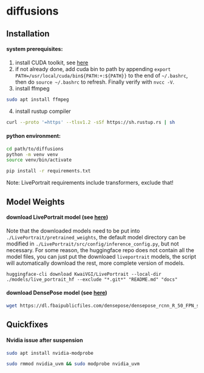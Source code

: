# diffusions

## Installation
#### system prerequisites:
1. install CUDA toolkit, see [here](https://developer.nvidia.com/cuda-12-2-0-download-archive?target_os=Linux&target_arch=x86_64&Distribution=Ubuntu&target_version=22.04&target_type=deb_local)
2. if not already done, add cuda bin to path by appending `export PATH=/usr/local/cuda/bin${PATH:+:${PATH}}` to the end of `~/.bashrc`, then do `source ~/.bashrc` to refresh. Finally verify with `nvcc -V`.
3. install ffmpeg
```bash
sudo apt install ffmpeg
```
4. install rustup compiler
```bash
curl --proto '=https' --tlsv1.2 -sSf https://sh.rustup.rs | sh
```

#### python environment:
```bash
cd path/to/diffusions
python -m venv venv
source venv/bin/activate

pip install -r requirements.txt
```

Note: LivePortrait requirements include transformers, exclude that!


## Model Weights

#### download LivePortrait model (see [here](https://huggingface.co/KwaiVGI/LivePortrait))
Note that the downloaded models need to be put into `./LivePortrait/pretrained_weights`, the default model directory can be modified in `./LivePortrait/src/config/inference_config.py`, but not necessary. For some reason, the huggingface repo does not contain all the model files, you can just put the downloaed `liveportrait` models, the script will automatically download the rest, more complete version of models. 
```
huggingface-cli download KwaiVGI/LivePortrait --local-dir ./models/live_portrait_hf --exclude "*.git*" "README.md" "docs"
```
#### download DensePose model (see [here](https://github.com/facebookresearch/detectron2/blob/main/projects/DensePose/doc/TOOL_APPLY_NET.md))
```bash
wget https://dl.fbaipublicfiles.com/densepose/densepose_rcnn_R_50_FPN_s1x/165712039/model_final_162be9.pkl
```

## Quickfixes

#### Nvidia issue after suspension
```bash
sudo apt install nvidia-modprobe

sudo rmmod nvidia_uvm && sudo modprobe nvidia_uvm
```

